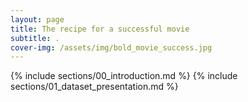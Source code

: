 ```yaml
---
layout: page
title: The recipe for a successful movie
subtitle: .
cover-img: /assets/img/bold_movie_success.jpg
---
```


{% include sections/00_introduction.md %}
{% include sections/01_dataset_presentation.md %}
